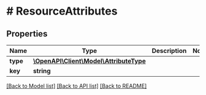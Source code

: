 # # ResourceAttributes

## Properties

Name | Type | Description | Notes
------------ | ------------- | ------------- | -------------
**type** | [**\OpenAPI\Client\Model\AttributeType**](AttributeType.md) |  |
**key** | **string** |  |

[[Back to Model list]](../../README.md#models) [[Back to API list]](../../README.md#endpoints) [[Back to README]](../../README.md)
